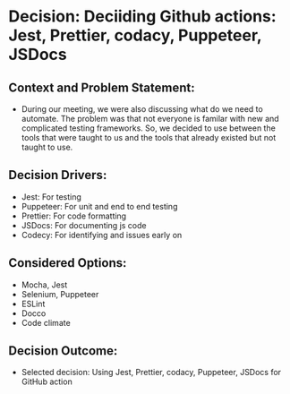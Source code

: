 # Decision: Deciiding Github actions: Jest, Prettier, codacy, Puppeteer, JSDocs

## Context and Problem Statement:
- During our meeting, we were also discussing what do we need to automate. The problem was that not everyone is familar with new and complicated testing frameworks. So, we decided to use between the tools that were taught to us and
the tools that already existed but not taught to use. 
## Decision Drivers:

- Jest: For testing 
- Puppeteer: For unit and end to end testing
- Prettier: For code formatting
- JSDocs: For documenting js code
- Codecy: For identifying and issues early on

## Considered Options:

- Mocha, Jest
- Selenium, Puppeteer
- ESLint
- Docco
- Code climate

## Decision Outcome:
- Selected decision: Using Jest, Prettier, codacy, Puppeteer, JSDocs for GitHub action
